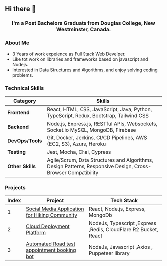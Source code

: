 ## Hi there 👋 
###      
<h3 align="center">
  I'm a Post Bachelors Graduate from Douglas College, New Westminster, Canada.
</h3>

### About Me
<ul>
<li>3 Years of work expeience as Full Stack Web Develper.</li>
<li>Like tot work on libraries and frameworks based on javascript and Nodejs.</li>
<li>Interested in Data Structures and Algorithms, and enjoy solving coding problems.</li>
</ul>

### Technical Skills

| Category            | Skills                                                                 |
|---------------------|------------------------------------------------------------------------|
| **Frontend**        | React, HTML, CSS, JavaScript, Java, Python, TypeScript, Redux, Bootstrap, Tailwind CSS |
| **Backend**         | Node.js, Express.js, RESTful APIs, Websockets, Socket.io MySQL, MongoDB, Firebase |
| **DevOps/Tools**    | Git, Docker, Jenkins, CI/CD Pipelines, AWS (EC2, S3), Azure, Heroku    |
| **Testing**         | Jest, Mocha, Chai, Cypress                                             |
| **Other Skills**    | Agile/Scrum, Data Structures and Algorithms, Design Patterns, Responsive Design, Cross-Browser Compatibility |


### Projects

| Index | Project                             | Tech Stack         |
|-------|-------------------------------------|--------------------|
| 1     | [Social Media Application for Hiking Community](https://github.com/akashbalyan/TrailSocial.git) | React, Node.js, Express, MongoDb    |
| 2     | [Cloud Deployment Platform](https://github.com/akashbalyan/Vercel.git) | NodeJs, Typescript ,Express ,Redis, CloudFlare R2 Bucket, React |
| 3     | [Automated Road test appointment booking bot](https://github.com/akashbalyan/RoadTestBookingBot) | NodeJs, Javascript ,Axios , Puppeteer library |










<!--
**akashbalyan/akashbalyan** is a ✨ _special_ ✨ repository because its `README.md` (this file) appears on your GitHub profile.

Here are some ideas to get you started:

- 🔭 I’m currently working on ...
- 🌱 I’m currently learning ...
- 👯 I’m looking to collaborate on ...
- 🤔 I’m looking for help with ...
- 💬 Ask me about ...
- 📫 How to reach me: ...
- 😄 Pronouns: ...
- ⚡ Fun fact: ...
-->
